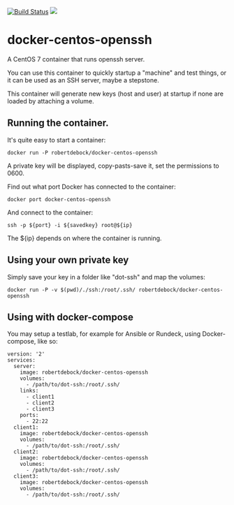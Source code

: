 [![Build Status](https://travis-ci.org/robertdebock/docker-centos-openssh.svg?branch=master)](https://travis-ci.org/robertdebock/docker-centos-openssh) [![](https://images.microbadger.com/badges/image/robertdebock/docker-centos-openssh.svg)](http://microbadger.com/images/robertdebock/docker-centos-openssh "Get your own image badge on microbadger.com")

# docker-centos-openssh
A CentOS 7 container that runs openssh server.

You can use this container to quickly startup a "machine" and test things, or it can be used as an SSH server, maybe a stepstone.

This container will generate new keys (host and user) at startup if none are loaded by attaching a volume.

## Running the container.
It's quite easy to start a container:

    docker run -P robertdebock/docker-centos-openssh
    
A private key will be displayed, copy-pasts-save it, set the permissions to 0600.

Find out what port Docker has connected to the container:

    docker port docker-centos-openssh

And connect to the container:

    ssh -p ${port} -i ${savedkey} root@${ip}

The ${ip} depends on where the container is running.

## Using your own private key
Simply save your key in a folder like "dot-ssh" and map the volumes:

    docker run -P -v $(pwd)/./ssh:/root/.ssh/ robertdebock/docker-centos-openssh

## Using with docker-compose
You may setup a testlab, for example for Ansible or Rundeck, using Docker-compose, like so:

    version: '2'
    services:
      server:
        image: robertdebock/docker-centos-openssh
        volumes:
          - /path/to/dot-ssh:/root/.ssh/
        links:
          - client1
          - client2
          - client3
        ports:
          - 22:22
      client1:
        image: robertdebock/docker-centos-openssh
        volumes:
          - /path/to/dot-ssh:/root/.ssh/
      client2:
        image: robertdebock/docker-centos-openssh
        volumes:
          - /path/to/dot-ssh:/root/.ssh/
      client3:
        image: robertdebock/docker-centos-openssh
        volumes:
          - /path/to/dot-ssh:/root/.ssh/
